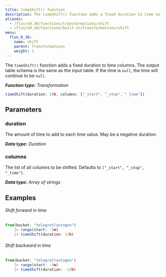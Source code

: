 ```yaml
---
title: timeShift() function
description: The timeShift() function adds a fixed duration to time columns.
aliases:
  - /flux/v0.36/functions/transformations/shift
  - /flux/v0.36/functions/built-in/transformations/shift
menu:
  flux_0_36:
    name: shift
    parent: Transformations
    weight: 1
---
```


The `timeShift()` function adds a fixed duration to time columns.
The output table schema is the same as the input table.
If the time is `null`, the time will continue to be `null`.

_**Function type:** Transformation_

```js
timeShift(duration: 10h, columns: ["_start", "_stop", "_time"])
```

## Parameters

### duration
The amount of time to add to each time value.
May be a negative duration.

_**Data type:** Duration_

### columns
The list of all columns to be shifted.
Defaults to `["_start", "_stop", "_time"]`.

_**Data type:** Array of strings_

## Examples

###### Shift forward in time
```js
from(bucket: "telegraf/autogen")
	|> range(start: -5m)
	|> timeShift(duration: 12h)
```

###### Shift backward in time
```js
from(bucket: "telegraf/autogen")
	|> range(start: -5m)
	|> timeShift(duration: -12h)
```
